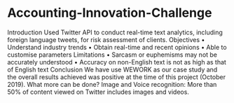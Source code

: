 # Accounting-Innovation-Challenge
Introduction
Used Twitter API to conduct real-time text analytics, including foreign language tweets, for risk assessment of clients.
Objectives
•	Understand industry trends
•	Obtain real-time and recent opinions
•	Able to customise parameters
Limitations
•	Sarcasm or euphemisms may not be accurately understood
•	Accuracy on non-English text is not as high as that of English text
Conclusion
We have use WEWORK as our case study and the overall results achieved was positive at the time of this project (October 2019).
What more can be done?
Image and Voice recognition: More than 50% of content viewed on Twitter includes images and videos.
